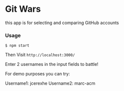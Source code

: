# Git Wars

this app is for selecting and comparing GitHub accounts



### Usage

```
$ npm start
```

Then Visit `http://localhost:3000/`


Enter 2 usernames in the input fields to battle!

For demo purposes you can try:

Username1: jcerexhe Username2: marc-acm